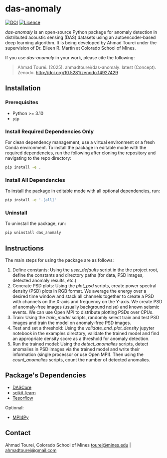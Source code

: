 # das-anomaly
[![DOI](https://zenodo.org/badge/823391484.svg)](https://zenodo.org/doi/10.5281/zenodo.12747212)
[![Licence](https://www.gnu.org/graphics/lgplv3-88x31.png)](https://www.gnu.org/licenses/lgpl.html)

_das-anomaly_ is an open-source Python package for anomaly detection in distributed acoustic sensing (DAS) datasets using an autoencoder-based deep learning algorithm. It is being developed by Ahmad Tourei under the supervision of Dr. Eileen R. Martin at Colorado School of Mines. 

If you use _das-anomaly_ in your work, please cite the following:

> Ahmad Tourei. (2025). ahmadtourei/das-anomaly: latest (Concept). Zenodo. http://doi.org/10.5281/zenodo.14927429

## Installation
### Prerequisites
- Python >= 3.10
- `pip`
### Install Required Dependencies Only
For clean dependency management, use a virtual environment or a fresh Conda environment.
To install the package in editable mode with the required dependencies, run the following after cloning the repository and navigating to the repo directory:

```bash
pip install -e .
```
### Install All Dependencies 

To install the package in editable mode with all optional dependencies, run:

```bash
pip install -e '.[all]'
```

### Uninstall 
To uninstall the package, run:

```bash
pip uninstall das_anomaly
```

## Instructions
The main steps for using the package are as follows:
1. Define constants: Using the _user_defaults_ script in the the project root, define the constants and directory paths (for data, PSD images, detected anomaly results, etc.)
2. Generate PSD plots: Using the _plot_psd_ scripts, create power spectral density (PSD) plots in RGB format. We average the energy over a desired time window and stack all channels together to create a PSD with channels on the X-axis and frequency on the Y-axis. We create PSD of anomaly-free images (usually background noise) and known seismic events. We can use Open MPI to distribute plotting PSDs over CPUs. 
3. Train: Using the _train_model_ scripts, randomly select train and test PSD images and train the model on anomaly-free PSD images. 
4. Test and set a threshold: Using the _validate_and_plot_density_ jupyter notebook in the examples directory, validate the trained model and find an appropriate density score as a threshold for anomaly detection.
5. Run the trained model: Using the _detect_anomalies_ scripts, detect anomalies in PSD images via the trained model and write their information (single processor or use Open MPI). Then using the _count_anomalies_ scripts, count the number of detected anomalies.

## Package's Dependencies
- [DASCore](https://dascore.org/)
- [scikit-learn](https://scikit-learn.org/stable/)
- [Tesorflow](https://www.tensorflow.org/install)

Optional:
- [MPI4Py](https://mpi4py.readthedocs.io/en/stable/install.html)

## Contact
Ahmad Tourei, Colorado School of Mines
tourei@mines.edu | ahmadtourei@gmail.com
